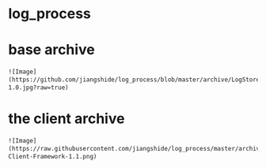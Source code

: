 # log_process

# base archive
	![Image](https://github.com/jiangshide/log_process/blob/master/archive/LogStoreSys-1.0.jpg?raw=true)

# the client archive
	![Image](https://raw.githubusercontent.com/jiangshide/log_process/master/archive/Log-Client-Framework-1.1.png)
